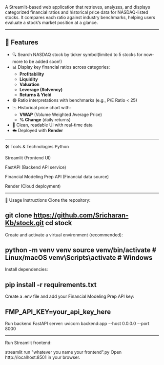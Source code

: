A Streamlit-based web application that retrieves, analyzes, and displays categorized financial ratios and historical price data for NASDAQ-listed stocks. It compares each ratio against industry benchmarks, helping users evaluate a stock’s market position at a glance.

---

## 🚀 Features

- 🔍 Search NASDAQ stock by ticker symbol(limited to 5 stocks for now- more to be added soon!)
- 📊 Display key financial ratios across categories:
  - **Profitability**
  - **Liquidity**
  - **Valuation**
  - **Leverage (Solvency)**
  - **Returns & Yield**
- 🟢 Ratio interpretations with benchmarks (e.g., P/E Ratio < 25)
- 📉 Historical price chart with:
  - **VWAP** (Volume Weighted Average Price)
  - **% Change** (daily returns)
- 🧠 Clean, readable UI with real-time data
- ☁️ Deployed with **Render**

---
🛠 Tools & Technologies
Python

Streamlit (Frontend UI)

FastAPI (Backend API service)

Financial Modeling Prep API (Financial data source)

Render (Cloud deployment)


---
🚧 Usage Instructions
Clone the repository:

git clone https://github.com/Sricharan-Kb/stock.git
cd stock
---
Create and activate a virtual environment (recommended):

python -m venv venv
source venv/bin/activate  # Linux/macOS
venv\Scripts\activate     # Windows
---
Install dependencies:

pip install -r requirements.txt
---
Create a .env file and add your Financial Modeling Prep API key:

FMP_API_KEY=your_api_key_here
---
Run backend FastAPI server:
uvicorn backend:app --host 0.0.0.0 --port 8000

---
Run Streamlit frontend:

streamlit run "whatever you name your frontend".py
Open http://localhost:8501 in your browser.
